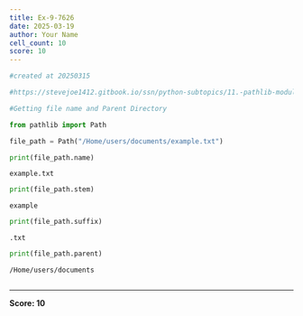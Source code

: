 ```yaml
---
title: Ex-9-7626
date: 2025-03-19
author: Your Name
cell_count: 10
score: 10
---
```


```python
#created at 20250315
```


```python
#https://stevejoe1412.gitbook.io/ssn/python-subtopics/11.-pathlib-module
```


```python
#Getting file name and Parent Directory
```


```python
from pathlib import Path
```


```python
file_path = Path("/Home/users/documents/example.txt")
```


```python
print(file_path.name)
```

    example.txt



```python
print(file_path.stem)
```

    example



```python
print(file_path.suffix)
```

    .txt



```python
print(file_path.parent)
```

    /Home/users/documents



```python

```


---
**Score: 10**